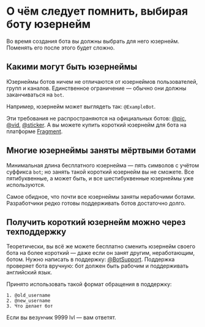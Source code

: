 # О чём следует помнить, выбирая боту юзернейм

Во время создания бота вы должны выбрать для него юзернейм. Поменять его после этого будет сложно.

## Какими могут быть юзернеймы

Юзернеймы ботов ничем не отличаются от юзернеймов пользователей, групп и каналов. Единственное ограничение — обычно они
должны заканчиваться на `bot`.

Например, юзернейм может выглядеть так: `@ExampleBot`.

Эти требования не распространяются на официальных ботов: [@pic](https://t.me/pic), [@vid](https://t.me/vid), 
[@sticker](https://t.me/sticker). А вы можете купить короткий юзернейм для бота на платформе [Fragment](https://fragment.com/).

## Многие юзернеймы заняты мёртвыми ботами

Минимальная длина бесплатного юзернейма — пять символов с учётом суффикса `bot`; но занять такой короткий юзернейм вы 
не сможете. Все пятибуквенные, а может быть, и все шестибуквенные юзернеймы уже используются.

Самое обидное, что почти все юзернеймы заняты нерабочими ботами. Разработчики редко готовы поддерживать ботов достаточно 
долго.

## Получить короткий юзернейм можно через техподдержку

Теоретически, вы всё же можете бесплатно сменить юзернейм своего бота на более короткий — даже если он занят другим, неработающим,
ботом. Нужно написать в поддержку: [@BotSupport](https://t.me/BotSupport). Поддержка проверяет бота вручную: бот должен быть рабочим и поддерживать английский язык.

Принято использовать такой формат обращения в поддержку:

```
1. @old_username
2. @new_username
3. Что делает бот
```

Если вы везунчик 9999 lvl — вам ответят.
